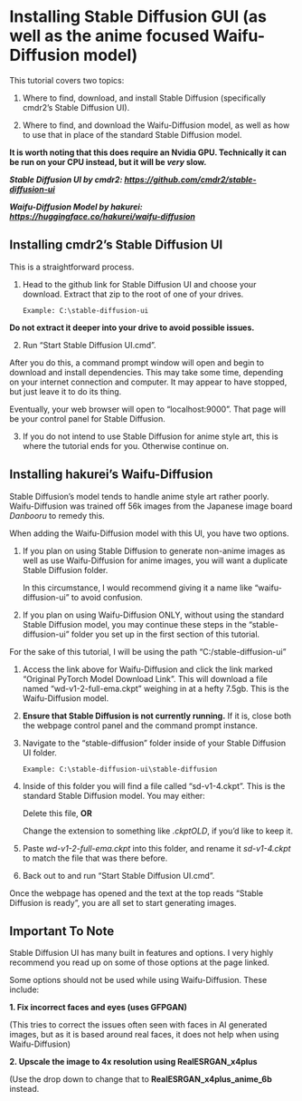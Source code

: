# Installing Stable Diffusion GUI (as well as the anime focused Waifu-Diffusion model)
This tutorial covers two topics: 
1.	Where to find, download, and install Stable Diffusion (specifically cmdr2’s Stable Diffusion UI).

2.	Where to find, and download the Waifu-Diffusion model, as well as how to use that in place of the standard Stable Diffusion model.

<b>It is worth noting that this does require an Nvidia GPU. Technically it can be run on your CPU instead, but it will be *very* slow.</b>

<b><i>Stable Diffusion UI by cmdr2: https://github.com/cmdr2/stable-diffusion-ui

Waifu-Diffusion Model by hakurei: https://huggingface.co/hakurei/waifu-diffusion</i></b>

## Installing cmdr2’s Stable Diffusion UI
This is a straightforward process. 

1.	Head to the github link for Stable Diffusion UI and choose your download. Extract that zip to the root of one of your drives. 

        Example: C:\stable-diffusion-ui 

<b>Do not extract it deeper into your drive to avoid possible issues.</b>

2.	Run “Start Stable Diffusion UI.cmd”.

After you do this, a command prompt window will open and begin to download and install dependencies. This may take some time, depending on your internet connection and computer. It may appear to have stopped, but just leave it to do its thing. 

Eventually, your web browser will open to “localhost:9000”. That page will be your control panel for Stable Diffusion. 

3.	If you do not intend to use Stable Diffusion for anime style art, this is where the tutorial ends for you. Otherwise continue on.



## Installing hakurei’s Waifu-Diffusion
Stable Diffusion’s model tends to handle anime style art rather poorly. Waifu-Diffusion was trained off 56k images from the Japanese image board <i>Danbooru</i> to remedy this. 

When adding the Waifu-Diffusion model with this UI, you have two options.

1.	If you plan on using Stable Diffusion to generate non-anime images as well as use Waifu-Diffusion for anime images, you will want a duplicate Stable Diffusion folder. 

       In this circumstance, I would recommend giving it a name like “waifu-diffusion-ui” to avoid confusion. 

2.	If you plan on using Waifu-Diffusion ONLY, without using the standard Stable Diffusion model, you may continue these steps in the “stable-diffusion-ui” folder you set up in the first section of this tutorial.

For the sake of this tutorial, I will be using the path “C:/stable-diffusion-ui”

1.	Access the link above for Waifu-Diffusion and click the link marked “Original PyTorch Model Download Link”. 
This will download a file named “wd-v1-2-full-ema.ckpt” weighing in at a hefty 7.5gb. This is the Waifu-Diffusion model.

2.	<b>Ensure that Stable Diffusion is not currently running.</b> If it is, close both the webpage control panel and the command prompt instance.

3.	Navigate to the “stable-diffusion” folder inside of your Stable Diffusion UI folder.

        Example: C:\stable-diffusion-ui\stable-diffusion

4.	Inside of this folder you will find a file called “sd-v1-4.ckpt”. This is the standard Stable Diffusion model. You may either:

       Delete this file, <b>OR</b>

       Change the extension to something like <i>.ckptOLD</i>, if you’d like to keep it.

5.	Paste <i>wd-v1-2-full-ema.ckpt</i> into this folder, and rename it <i>sd-v1-4.ckpt</i> to match the file that was there before.

6.	Back out to <stable-diffusion-ui> and run “Start Stable Diffusion UI.cmd”.

Once the webpage has opened and the text at the top reads “Stable Diffusion is ready”, you are all set to start generating images. 

## Important To Note
Stable Diffusion UI has many built in features and options. I very highly recommend you read up on some of those options at the page linked. 

Some options should not be used while using Waifu-Diffusion. These include:

<b>1. Fix incorrect faces and eyes (uses GFPGAN)</b> 

   (This tries to correct the issues often seen with faces in AI generated images, but as it is based around real faces, it does not help when using Waifu-Diffusion)

<b>2. Upscale the image to 4x resolution using RealESRGAN_x4plus</b> 

   (Use the drop down to change that to <b>RealESRGAN_x4plus_anime_6b</b> instead.


